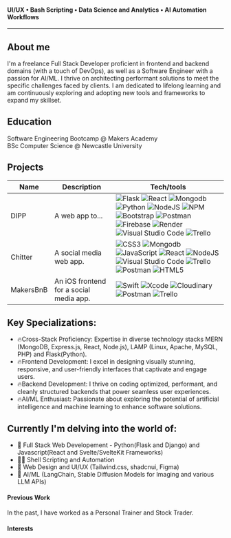 <!-- ### Full Stack Developer | Software Engineer -->
#### UI/UX • Bash Scripting • Data Science and Analytics • AI Automation Workflows
***

## About me
I'm a freelance Full Stack Developer proficient in frontend and backend domains (with a touch of DevOps), as well as a Software Engineer with a passion for AI/ML. I thrive on architecting performant solutions to meet the specific challenges faced by clients. I am dedicated to lifelong learning and am continuously exploring and adopting new tools and frameworks to expand my skillset.


## Education
Software Engineering Bootcamp @ Makers Academy  
BSc Computer Science @ Newcastle University


## Projects

| Name                         | Description       | Tech/tools        |
| ---------------------------- | ----------------- | ----------------- |
| DIPP | A web app to... | ![Flask](https://img.shields.io/badge/flask-%23000.svg?style=flat&logo=flask&logoColor=white) ![React](https://img.shields.io/badge/react-%2320232a.svg?style=flat&logo=react&logoColor=%2361DAFB) ![Mongodb](https://img.shields.io/badge/MongoDB-%231572B6.svg?style=flat&logo=mongodb&logoColor=white) ![Python](https://img.shields.io/badge/python-3670A0?style=flat&logo=python&logoColor=ffdd54) ![NodeJS](https://img.shields.io/badge/node.js-6DA55F?style=flat&logo=node.js&logoColor=white) ![NPM](https://img.shields.io/badge/NPM-%23000000.svg?style=flat&logo=npm&logoColor=white)  ![Bootstrap](https://img.shields.io/badge/bootstrap-%238511FA.svg?style=flat&logo=bootstrap&logoColor=white)	![Postman](https://img.shields.io/badge/Postman-FF6C37?style=flat&logo=postman&logoColor=white) ![Firebase](https://img.shields.io/badge/firebase-a08021?style=flat&logo=firebase&logoColor=ffcd34) ![Render](https://img.shields.io/badge/Render-%46E3B7.svg?style=flat&logo=render&logoColor=white) ![Visual Studio Code](https://img.shields.io/badge/Visual%20Studio%20Code-0078d7.svg?style=flat&logo=visual-studio-code&logoColor=white) ![Trello](https://img.shields.io/badge/Trello-%23026AA7.svg?style=flat&logo=Trello&logoColor=white)|
| Chitter | A social media web app. | ![CSS3](https://img.shields.io/badge/css3-%231572B6.svg?style=flat&logo=css3&logoColor=white) ![Mongodb](https://img.shields.io/badge/MongoDB-%231572B6.svg?style=flat&logo=mongodb&logoColor=white) ![JavaScript](https://img.shields.io/badge/javascript-%23323330.svg?style=flat&logo=javascript&logoColor=%23F7DF1E) ![React](https://img.shields.io/badge/react-%2320232a.svg?style=flat&logo=react&logoColor=%2361DAFB) ![NodeJS](https://img.shields.io/badge/node.js-6DA55F?style=flat&logo=node.js&logoColor=white) ![Visual Studio Code](https://img.shields.io/badge/Visual%20Studio%20Code-0078d7.svg?style=flat&logo=visual-studio-code&logoColor=white) ![Trello](https://img.shields.io/badge/Trello-%23026AA7.svg?style=flat&logo=Trello&logoColor=white) ![Postman](https://img.shields.io/badge/Postman-FF6C37?style=flat&logo=postman&logoColor=white) ![HTML5](https://img.shields.io/badge/html5-%23E34F26.svg?style=flat&logo=html5&logoColor=white) |
| MakersBnB | An iOS frontend for a social media app. | ![Swift](https://img.shields.io/badge/swift-F54A2A?style=flat&logo=swift&logoColor=white) ![Xcode](https://img.shields.io/badge/Xcode-007ACC?style=flat&logo=Xcode&logoColor=white) ![Cloudinary](https://img.shields.io/badge/Cloudinary-0D9AFF?style=flat&logo=Cloudinary&logoColor=white) ![Postman](https://img.shields.io/badge/Postman-FF6C37?style=flat&logo=postman&logoColor=white) ![Trello](https://img.shields.io/badge/Trello-%23026AA7.svg?style=flat&logo=Trello&logoColor=white) |


## Key Specializations:
- 🔥Cross-Stack Proficiency:
  Expertise in diverse technology stacks MERN (MongoDB, Express.js, React, Node.js), LAMP (Linux, Apache, MySQL, PHP) and Flask(Python).
- 🔥Frontend Development:
  I excel in designing visually stunning, responsive, and user-friendly interfaces that captivate and engage users.
- 🔥Backend Development:
  I thrive on coding optimized, performant, and cleanly structured backends that power seamless user experiences.
- 🔥AI/ML Enthusiast:
  Passionate about exploring the potential of artificial intelligence and machine learning to enhance software solutions.

  
<!--
I specialize in crafting visually stunning and intuitive websites on the frontend, complemented by robust and elegant backend solutions. My love for problem-solving drives me to excel in backend development, where I architect solutions and implement data storage and API integration.

I am a freelance Full Stack Developer(proficient in both Frontend and Backend with a little sprinkling of DevOps), Software Engineer, and AI/ML enthusiast. I thrive on building ... websites, designing visually stunning, responsive, and user-friendly frontends, and coding robust, performant, elegant, and maintainable backend solutions.
Love problem solving and architecting solutions. 




- DevOps: Proficient in deploying and maintaining scalable and reliable infrastructure to support continuous integration and delivery pipelines.
-->

<!--
I love designing beautiful, responsive and user-friendly frontends and integrating them with  I love coding optimised/performant and cleanly coded backends and deploying them.
I architect solutions
data storage, API integration

I'm into open source

Tech wise I am dabbling in React, Svelte, shell scripting and AI/ML. Historically I've focused on Python, Java and the (something I did at Uni...).
But I love learning new technologies and do that as much as I can.
-->





<!--
Cross Stack proficiency
LAMP, MERN, Python and Flask and always looking to try out new tools to add to my repertoire.


Natural Language Processing (NLP)
Generative AI models
Machine Learning pipelines - getting into this?
Prompt engineering

Creating operational efficiency with generative AI models through prompt engineering...
-->


## Currently I'm delving into the world of:
- 🔨 Full Stack Web Developement - Python(Flask and Django) and Javascript(React and Svelte/SvelteKit Frameworks)
- 👨‍💻 Shell Scripting and Automation
- 👀 Web Design and UI/UX (Tailwind.css, shadcnui, Figma)
- 🤖 AI/ML (LangChain, Stable Diffusion Models for Imaging and various LLM APIs)

<!--
- 🔭 coding automation projects & relaunching my personal website.
🌱 learning Docker & Shell scripting (Both are SO COOL!)
📚 Reading:
💬 Ask me about ...
-->

#### Previous Work
In the past, I have worked as a Personal Trainer and Stock Trader.

#### Interests
<!--I'm an avid futurist
Crazy about fitness, am a powerlifter and avid climber
cooking - foodie
fashion?
Business, economics
the interplay of history, culture on business and economics
-->

<!--
**codehath/codehath** is a ✨ _special_ ✨ repository because its `README.md` (this file) appears on your GitHub profile.

Here are some ideas to get you started:

- 🔭 I’m currently working on ...
- 🌱 I’m currently learning Javascript (Svelte/SvelteKit and React Frameworks) and how to use AI (Stable Diffusion Models and LLM APIs)
- 👯 I’m looking to collaborate on AI/Automation projects
- 🤔 I’m looking for help with ...
- 💬 Ask me about ...
- 📫 How to reach me: ...
- ⚡ Fun fact: ...


Futurism
-->
